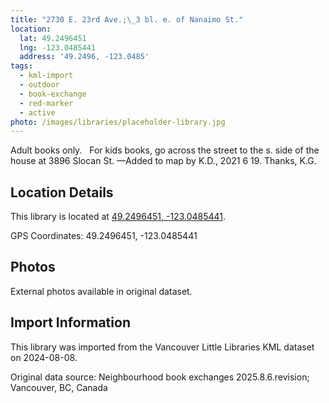 ```yaml
---
title: "2730 E. 23rd Ave.;\_3 bl. e. of Nanaimo St."
location:
  lat: 49.2496451
  lng: -123.0485441
  address: '49.2496, -123.0485'
tags:
  - kml-import
  - outdoor
  - book-exchange
  - red-marker
  - active
photo: /images/libraries/placeholder-library.jpg
---
```

Adult books only.  
For kids books, go across the street to the s. side of the house at 3896 Slocan St.
—Added to map by K.D., 2021 6 19. Thanks, K.G.

## Location Details

This library is located at [49.2496451, -123.0485441](https://www.google.com/maps?q=49.2496451,-123.0485441).

GPS Coordinates: 49.2496451, -123.0485441

## Photos

External photos available in original dataset.

## Import Information

This library was imported from the Vancouver Little Libraries KML dataset on 2024-08-08.

Original data source: Neighbourhood book exchanges 2025.8.6.revision; Vancouver, BC, Canada
